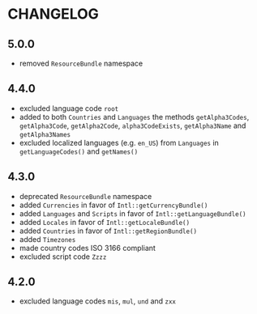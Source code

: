CHANGELOG
=========

5.0.0
-----

 * removed `ResourceBundle` namespace

4.4.0
-----

 * excluded language code `root`
 * added to both `Countries` and `Languages` the methods `getAlpha3Codes`, `getAlpha3Code`, `getAlpha2Code`, `alpha3CodeExists`, `getAlpha3Name` and `getAlpha3Names`
 * excluded localized languages (e.g. `en_US`) from `Languages` in `getLanguageCodes()` and `getNames()`

4.3.0
-----

 * deprecated `ResourceBundle` namespace
 * added `Currencies` in favor of `Intl::getCurrencyBundle()`
 * added `Languages` and `Scripts` in favor of `Intl::getLanguageBundle()`
 * added `Locales` in favor of `Intl::getLocaleBundle()`
 * added `Countries` in favor of `Intl::getRegionBundle()`
 * added `Timezones`
 * made country codes ISO 3166 compliant
 * excluded script code `Zzzz`

4.2.0
-----

 * excluded language codes `mis`, `mul`, `und` and `zxx`
